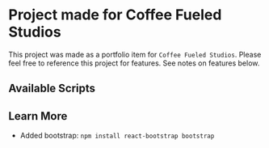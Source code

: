 # Project made for Coffee Fueled Studios
This project was made as a portfolio item for `Coffee Fueled Studios`. Please feel free
to reference this project for features. See notes on features below.


## Available Scripts

## Learn More
- Added bootstrap: `npm install react-bootstrap bootstrap` 